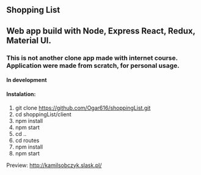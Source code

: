 ## Shopping List

## Web app build with Node, Express React, Redux, Material UI.

### This is not another clone app made with internet course. Application were made from scratch, for personal usage.

#### In development 

#### Instalation:
1. git clone https://github.com/Ogar616/shoppingList.git
2. cd shoppingList/client
3. npm install
4. npm start
5. cd ..
6. cd routes
6. npm install
7. npm start

Preview: 
http://kamilsobczyk.slask.pl/